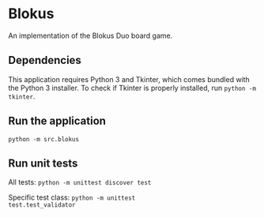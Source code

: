 # Blokus

An implementation of the Blokus Duo board game.

## Dependencies

This application requires Python 3 and Tkinter, which comes bundled with the Python 3 installer. To check if Tkinter is properly installed, run <code>python -m tkinter</code>.

## Run the application

<code>python -m src.blokus</code>

## Run unit tests

All tests: <code>python -m unittest discover test</code>

Specific test class: <code>python -m unittest test.test_validator</code>

